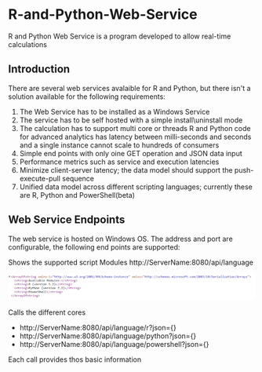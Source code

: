 # R-and-Python-Web-Service
R and Python Web Service is a program developed to allow real-time calculations

## Introduction
There are several web services avalaible for R and Python, but there isn't a solution available for the following requirements:

1. The Web Service has to be installed as a Windows Service
2. The service has to be self hosted with a simple install\uninstall mode
3. The calculation has to support multi core or threads
R and Python code for advanced analytics has latency between milli-seconds and seconds and a single instance cannot scale to hundreds of consumers
4. Simple end points with only oine GET operation and JSON data input
5. Performance metrics such as service and execution latencies
6. Minimize client-server latency; the data model should support the push-execute-pull sequence
7. Unified data model across different scripting languages; currently these are R, Python and PowerShell(beta)

## Web Service Endpoints

The web service is hosted on Windows OS. The address and port are configurable, the following end points are supported:

Shows the supported script Modules
http://ServerName:8080/api/language

<p align="center">
  <img src="Image/ListModules.PNG">
</p>

Calls the different cores
+ http://ServerName:8080/api/language/r?json={}
+ http://ServerName:8080/api/language/python?json={}
+ http://ServerName:8080/api/language/powershell?json={}

Each call provides thos basic information



